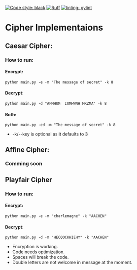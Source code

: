 [![Code style: black](https://img.shields.io/badge/code%20style-black-000000.svg)](https://github.com/psf/black)
[![Ruff](https://img.shields.io/endpoint?url=https://raw.githubusercontent.com/astral-sh/ruff/main/assets/badge/v2.json)](https://github.com/astral-sh/ruff)
[![linting: pylint](https://img.shields.io/badge/linting-pylint-yellowgreen)](https://github.com/pylint-dev/pylint)

# Cipher Implementaions

## Caesar Cipher:
### How to run:

#### Encrypt:
```
python main.py -e -m "The message of secret" -k 8
```

#### Decrypt:
```
python main.py -d "APMHUM  IOMHWNH MKZMA" -k 8
```

#### Both:
```
python main.py -ed -m "The message of secret" -k 8
```

- -k/--key is optional as it defaults to 3


## Affine Cipher:
### Comming soon


## Playfair Cipher
### How to run:
#### Encrypt:
```
python main.py -e -m "charlemagne" -k "AACHEN"
```

#### Decrypt:
```
python main.py -d -m "HECQOCKHIEHY" -k "AACHEN"
```

- Encryption is working.
- Code needs optimization.
- Spaces will break the code.
- Double letters are not welcome in message at the moment.
